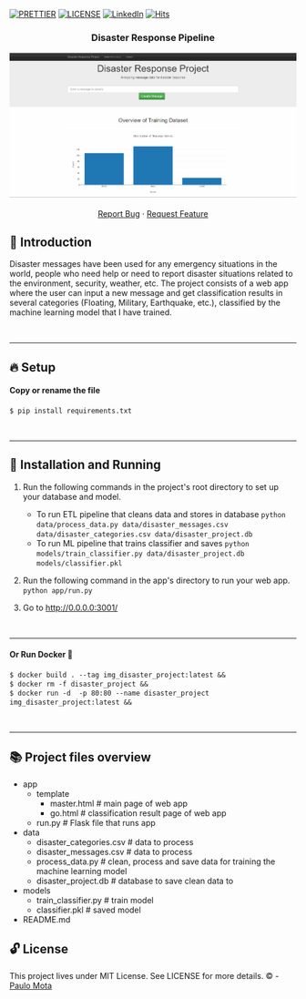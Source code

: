 <!-- PROJECT SHIELDS -->
[![PRETTIER](https://img.shields.io/badge/code_style-prettier-ff69b4.svg?style=flat-square)](https://gitter.im/jlongster/prettie)
[![LICENSE](https://img.shields.io/github/license/arshadkazmi42/awesome-github-init.svg)](https://github.com/arshadkazmi42/awesome-github-init/LICENSE)
[![LinkedIn][linkedin-shield]](https://www.linkedin.com/in/paulo-mota-955218a2/)
[![Hits](https://hits.seeyoufarm.com/api/count/incr/badge.svg?url=https://github.com/paulowiz/disaster_response_pipeline=%23E71A18&title_bg=%23555555&icon=dependabot.svg&icon_color=%23E7E7E7&title=views&edge_flat=false)](https://hits.seeyoufarm.com)
<!-- PROJECT SHIELDS -->



<!-- PROJECT -->
<p align="center">
  <h3 align="center"> 
   Disaster Response Pipeline 
  </h3> 
  <p align="center">
    <img alt="Disaster" src="https://github.com/paulowiz/assets/blob/main/disaster_project.gif">
    <br />
    <br />
    <a href="https://github.com/paulowiz/disaster_response_pipeline/issues">Report Bug</a>
    ·
    <a href="https://github.com/paulowiz/disaster_response_pipeline/issues">Request Feature</a>
  </p>
</p>



<!-- ABOUT THE PROJECT -->
## 🤔 Introduction
Disaster messages have been used for any emergency situations in the world, people who need help or need to report disaster situations related to the environment, security, weather, etc. The project consists of a web app where the user can input a new message and get classification results in several categories (Floating, Military, Earthquake, etc.), classified by the machine learning model that I have trained.



<br /> 

---
<!-- SETUP -->

## 🔥 Setup

#### Copy or rename the file

```
$ pip install requirements.txt
```

<br />

---


<!-- INSTALLATION -->

## 🔨 Installation and Running

1. Run the following commands in the project's root directory to set up your database and model.

    - To run ETL pipeline that cleans data and stores in database
        `python data/process_data.py data/disaster_messages.csv data/disaster_categories.csv data/disaster_project.db`
    - To run ML pipeline that trains classifier and saves
        `python models/train_classifier.py data/disaster_project.db models/classifier.pkl`

2. Run the following command in the app's directory to run your web app.
    `python app/run.py`

3. Go to http://0.0.0.0:3001/

<br />

---

#### Or Run Docker 🐳
```
$ docker build . --tag img_disaster_project:latest &&
$ docker rm -f disaster_project &&
$ docker run -d  -p 80:80 --name disaster_project img_disaster_project:latest &&
```
<br />

---

<!-- File Overview -->

## 📚 Project files overview

- app
  - template
    - master.html # main page of web app
    - go.html # classification result page of web app
   - run.py # Flask file that runs app
- data
  - disaster_categories.csv # data to process
  - disaster_messages.csv # data to process
  - process_data.py # clean, process and save data for training the machine learning model
  - disaster_project.db # database to save clean data to
- models
  - train_classifier.py # train model
  - classifier.pkl # saved model 
- README.md
<!-- LICENSE -->

## 🔓 License

This project lives under MIT License. See LICENSE for more details. © - [Paulo Mota](https://www.linkedin.com/in/paulo-mota-955218a2/)

<br />



<!-- MARKDOWN LINKS & IMAGES -->
[contributors-shield]: https://img.shields.io/github/contributors/othneildrew/Best-README-Template.svg?style=flat-square
[contributors-url]: https://github.com/othneildrew/Best-README-Template/graphs/contributors
[forks-shield]: https://img.shields.io/github/forks/othneildrew/Best-README-Template.svg?style=flat-square
[forks-url]: https://github.com/othneildrew/Best-README-Template/network/members
[stars-shield]: https://img.shields.io/github/stars/othneildrew/Best-README-Template.svg?style=flat-square
[stars-url]: https://github.com/othneildrew/Best-README-Template/stargazers
[issues-shield]: https://img.shields.io/github/issues/othneildrew/Best-README-Template.svg?style=flat-square
[issues-url]: https://github.com/othneildrew/Best-README-Template/issues
[license-shield]: https://img.shields.io/github/license/othneildrew/Best-README-Template.svg?style=flat-square
[license-url]: https://github.com/othneildrew/Best-README-Template/blob/master/LICENSE.txt
[linkedin-shield]: https://img.shields.io/badge/-LinkedIn-black.svg?style=flat-square&logo=linkedin&colorB=555
[linkedin-url]: https://linkedin.com/in/othneildrew
[product-screenshot]: images/screenshot.png
<!-- MARKDOWN LINKS & IMAGES -->


